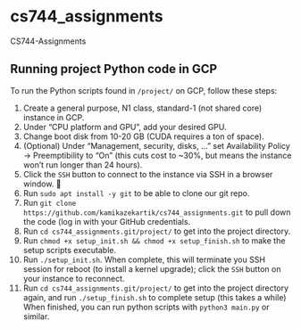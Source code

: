 # cs744_assignments
CS744-Assignments

## Running project Python code in GCP
To run the Python scripts found in `/project/` on GCP, follow these steps:
1. Create a general purpose, N1 class, standard-1 (not shared core) instance in GCP.
1. Under “CPU platform and GPU”, add your desired GPU.
1. Change boot disk from 10-20 GB (CUDA requires a ton of space).
1. (Optional) Under “Management, security, disks, …” set Availability Policy -> Preemptibility to “On” (this cuts cost to ~30%, but means the instance won’t run longer than 24 hours).
1. Click the `SSH` button to connect to the instance via SSH in a browser window. 🤯
1. Run `sudo apt install -y git` to be able to clone our git repo.
1. Run `git clone https://github.com/kamikazekartik/cs744_assignments.git` to pull down the code (log in with your GitHub credentials.
1. Run `cd cs744_assignments.git/project/` to get into the project directory.
1. Run `chmod +x setup_init.sh && chmod +x setup_finish.sh` to make the setup scripts executable.
1. Run `./setup_init.sh`. When complete, this will terminate you SSH session for reboot (to install a kernel upgrade); click the `SSH` button on your instance to reconnect.
1. Run `cd cs744_assignments.git/project/` to get into the project directory again, and run `./setup_finish.sh` to complete setup (this takes a while)
When finished, you can run python scripts with `python3 main.py` or similar.
